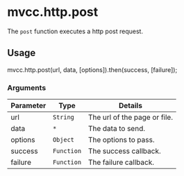 # mvcc.http.post

The `post` function executes a http post request.

## Usage

mvcc.http.post(url, data, [options]).then(success, [failure]);

### Arguments

| Parameter    | Type       | Details                            |
| ------------ | ---------- | ---------------------------------- |
| url          | `String`   | The url of the page or file.       |
| data         | `*`        | The data to send.                  |
| options      | `Object`   | The options to pass.               |
| success      | `Function` | The success callback.              |
| failure      | `Function` | The failure callback.              |


